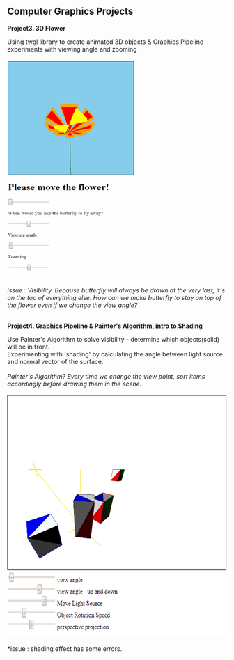 ## Computer Graphics Projects

**Project3. 3D Flower**<br/>

Using twgl library to create animated 3D objects & Graphics Pipeline experiments with viewing angle and zooming<br/>
<br/>
<img src="3DFlower.gif" width = "300" height = "500"><br/>
<br/>
*issue : Visibility. Because butterfly will always be drawn at the very last, it's on the top of everything else. How can we make butterfly to stay on top of the flower even if we change the view angle?*<br/>
<br/>

**Project4. Graphics Pipeline & Painter's Algorithm, intro to Shading**<br/>

Use Painter's Algorithm to solve visibility - determine which objects(solid) will be in front. <br/>
Experimenting with 'shading' by calculating the angle between light source and normal vector of the surface. <br/>
<br/>
*Painter's Algorithm? Every time we change the view point, sort items accordingly before drawing them in the scene.*<br/>
<br/>
<img src="Project4.gif" width = "603" height = "555"><br/>
<br/>
*issue : shading effect has some errors. <br/>
<br/>

